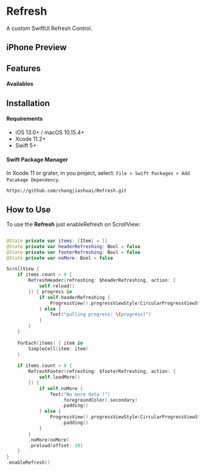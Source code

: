 # Refresh

A custom SwiftUI Refresh Control.

## iPhone Preview

## Features

#### Availables

## Installation

#### Requirements
- iOS 13.0+ / macOS 10.15.4+
- Xcode 11.2+
- Swift 5+

#### Swift Package Manager

In Xcode 11 or grater, in you project, select: `File > Swift Packages > Add Pacakage Dependency`.

```
https://github.com/changjiashuai/Refresh.git
```

##  How to Use

To use the **Refresh** just enableRefresh on ScrollView:

```Swift

@State private var items: [Item] = []
@State private var headerRefreshing: Bool = false
@State private var footerRefreshing: Bool = false
@State private var noMore: Bool = false

ScrollView {
    if items.count > 0 {
        RefreshHeader(refreshing: $headerRefreshing, action: {
            self.reload()
        }) { progress in
            if self.headerRefreshing {
                ProgressView().progressViewStyle(CircularProgressViewStyle(tint: .blue))
            } else {
                Text("pulling progress: \(progress)")
            }
        }
    }
    
    ForEach(items) { item in
        SimpleCell(item: item)
    }
     
    if items.count > 0 {
        RefreshFooter(refreshing: $footerRefreshing, action: {
            self.loadMore()
        }) {
            if self.noMore {
                Text("No more data !")
                    .foregroundColor(.secondary)
                    .padding()
            } else {
                ProgressView().progressViewStyle(CircularProgressViewStyle(tint: .blue))
                    .padding()
            }
        }
        .noMore(noMore)
        .preload(offset: 20)
    }
}
.enableRefresh()
```
